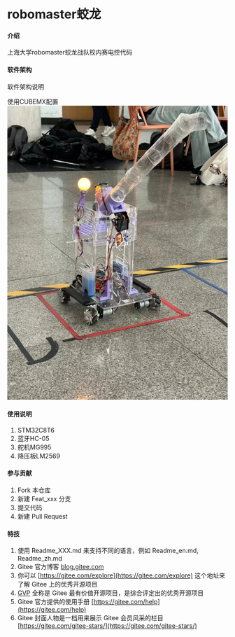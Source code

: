 # robomaster蛟龙

#### 介绍
上海大学robomaster蛟龙战队校内赛电控代码

#### 软件架构
软件架构说明

使用CUBEMX配置![输入图片说明](%E5%BE%AE%E4%BF%A1%E5%9B%BE%E7%89%87_20241014215807.jpg)


#### 使用说明

1.  STM32C8T6
2.  蓝牙HC-05
3.  舵机MG995
4.  降压板LM2569




#### 参与贡献

1.  Fork 本仓库
2.  新建 Feat_xxx 分支
3.  提交代码
4.  新建 Pull Request


#### 特技

1.  使用 Readme\_XXX.md 来支持不同的语言，例如 Readme\_en.md, Readme\_zh.md
2.  Gitee 官方博客 [blog.gitee.com](https://blog.gitee.com)
3.  你可以 [https://gitee.com/explore](https://gitee.com/explore) 这个地址来了解 Gitee 上的优秀开源项目
4.  [GVP](https://gitee.com/gvp) 全称是 Gitee 最有价值开源项目，是综合评定出的优秀开源项目
5.  Gitee 官方提供的使用手册 [https://gitee.com/help](https://gitee.com/help)
6.  Gitee 封面人物是一档用来展示 Gitee 会员风采的栏目 [https://gitee.com/gitee-stars/](https://gitee.com/gitee-stars/)
